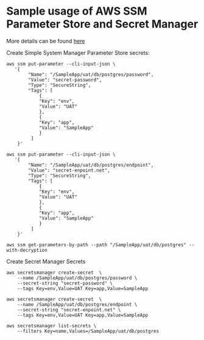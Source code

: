 # Sample usage of AWS SSM Parameter Store and Secret Manager


More details can be found [here](https://j-kapuscik2.medium.com/how-to-store-secretes-on-aws-3e2f5881cd5b)

Create Simple System Manager Parameter Store secrets:
```
aws ssm put-parameter --cli-input-json \
   '{
        "Name": "/SampleApp/uat/db/postgres/password", 
        "Value": "secret-password", 
        "Type": "SecureString",
        "Tags": [
            {
            "Key": "env",
            "Value": "UAT"
            },
            {
            "Key": "app",
            "Value": "SampleApp"
            }
         ]
    }'
    
aws ssm put-parameter --cli-input-json \
   '{
        "Name": "/SampleApp/uat/db/postgres/endpoint", 
        "Value": "secret-enpoint.net", 
        "Type": "SecureString",
        "Tags": [
            {
            "Key": "env",
            "Value": "UAT"
            },
            {
            "Key": "app",
            "Value": "SampleApp"
            }
         ]
    }'
    
aws ssm get-parameters-by-path --path "/SampleApp/uat/db/postgres" --with-decryption
```

Create Secret Manager Secrets

```
aws secretsmanager create-secret  \
    --name /SampleApp/uat/db/postgres/password \
    --secret-string "secret-password" \
    --tags Key=env,Value=UAT Key=app,Value=SampleApp

aws secretsmanager create-secret  \
    --name /SampleApp/uat/db/postgres/endpoint \
    --secret-string "secret-enpoint.net" \
    --tags Key=env,Value=UAT Key=app,Value=SampleApp
    
aws secretsmanager list-secrets \
    --filters Key=name,Values=/SampleApp/uat/db/postgres
```
